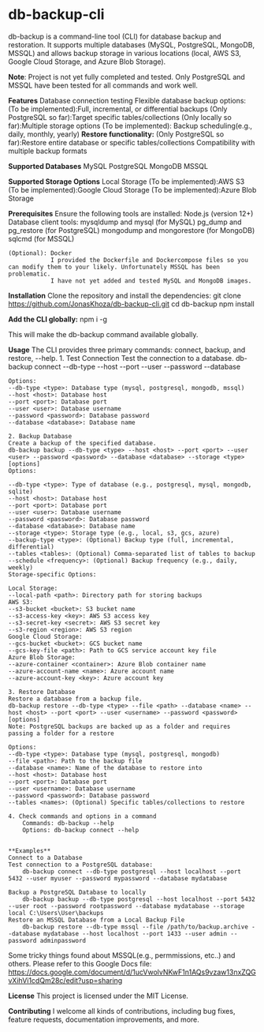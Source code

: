 # db-backup-cli
db-backup is a command-line tool (CLI) for database backup and restoration. It supports multiple databases (MySQL, PostgreSQL, MongoDB, MSSQL) and allows backup storage in various locations (local, AWS S3, Google Cloud Storage, and Azure Blob Storage).

**Note**: Project is not yet fully completed and tested. Only PostgreSQL and MSSQL have been tested for all commands and work well.

**Features**
    Database connection testing
    Flexible database backup options:
        (To be implemented):Full, incremental, or differential backups
        (Only PostgreSQL so far):Target specific tables/collections
        (Only locally so far):Multiple storage options
        (To be implemented): Backup scheduling(e.g., daily, monthly, yearly)
    **Restore functionality:**
        (Only PostgreSQL so far):Restore entire database or specific tables/collections
        Compatibility with multiple backup formats

**Supported Databases**
    MySQL
    PostgreSQL
    MongoDB
    MSSQL

**Supported Storage Options**
    Local Storage
    (To be implemented):AWS S3
    (To be implemented):Google Cloud Storage
    (To be implemented):Azure Blob Storage

**Prerequisites**
Ensure the following tools are installed:
    Node.js (version 12+)
    Database client tools:
    mysqldump and mysql (for MySQL)
    pg_dump and pg_restore (for PostgreSQL)
    mongodump and mongorestore (for MongoDB)
    sqlcmd (for MSSQL)

    (Optional): Docker
                I provided the Dockerfile and Dockercompose files so you can modify them to your likely. Unfortunately MSSQL has been problematic. 
                I have not yet added and tested MySQL and MongoDB images.

**Installation**
Clone the repository and install the dependencies:
git clone https://github.com/JonasKhoza/db-backup-cli.git
cd db-backup
npm install

**Add the CLI globally:**
npm i -g

This will make the db-backup command available globally.

**Usage**
The CLI provides three primary commands: connect, backup, and restore, --help.
    1. Test Connection
    Test the connection to a database.
    db-backup connect --db-type <type> --host <host> --port <port> --user <user> --password <password> --database <database>

    Options:
    --db-type <type>: Database type (mysql, postgresql, mongodb, mssql)
    --host <host>: Database host
    --port <port>: Database port
    --user <user>: Database username
    --password <password>: Database password
    --database <database>: Database name

    2. Backup Database
    Create a backup of the specified database.
    db-backup backup --db-type <type> --host <host> --port <port> --user <user> --password <password> --database <database> --storage <type> [options]
    Options:

    --db-type <type>: Type of database (e.g., postgresql, mysql, mongodb, sqlite)
    --host <host>: Database host
    --port <port>: Database port
    --user <user>: Database username
    --password <password>: Database password
    --database <database>: Database name
    --storage <type>: Storage type (e.g., local, s3, gcs, azure)
    --backup-type <type>: (Optional) Backup type (full, incremental, differential)
    --tables <tables>: (Optional) Comma-separated list of tables to backup
    --schedule <frequency>: (Optional) Backup frequency (e.g., daily, weekly)
    Storage-specific Options:

    Local Storage:
    --local-path <path>: Directory path for storing backups
    AWS S3:
    --s3-bucket <bucket>: S3 bucket name
    --s3-access-key <key>: AWS S3 access key
    --s3-secret-key <secret>: AWS S3 secret key
    --s3-region <region>: AWS S3 region
    Google Cloud Storage:
    --gcs-bucket <bucket>: GCS bucket name
    --gcs-key-file <path>: Path to GCS service account key file
    Azure Blob Storage:
    --azure-container <container>: Azure Blob container name
    --azure-account-name <name>: Azure account name
    --azure-account-key <key>: Azure account key

    3. Restore Database
    Restore a database from a backup file.
    db-backup restore --db-type <type> --file <path> --database <name> --host <host> --port <port> --user <username> --password <password> [options]
    Note: PostgreSQL backups are backed up as a folder and requires passing a folder for a restore

    Options:
    --db-type <type>: Database type (mysql, postgresql, mongodb)
    --file <path>: Path to the backup file
    --database <name>: Name of the database to restore into
    --host <host>: Database host
    --port <port>: Database port
    --user <username>: Database username
    --password <password>: Database password
    --tables <names>: (Optional) Specific tables/collections to restore

    4. Check commands and options in a command
        Commands: db-backup --help
        Options: db-backup connect --help


    **Examples**
    Connect to a Database
    Test connection to a PostgreSQL database:
        db-backup connect --db-type postgresql --host localhost --port 5432 --user myuser --password mypassword --database mydatabase

    Backup a PostgreSQL Database to locally
        db-backup backup --db-type postgresql --host localhost --port 5432 --user root --password rootpassword --database mydatabase --storage local C:\Users\User\backups
    Restore an MSSQL Database from a Local Backup File
        db-backup restore --db-type mssql --file /path/to/backup.archive --database mydatabase --host localhost --port 1433 --user admin --password adminpassword

    

Some tricky things found about MSSQL(e.g., permmissions, etc..) and others.
Please refer to this Google Docs file: https://docs.google.com/document/d/1ucVwolvNKwF1n1AQs9vzaw13nxZQGvXihVi1cdQm28c/edit?usp=sharing

**License**
This project is licensed under the MIT License.

**Contributing**
I welcome all kinds of contributions, including bug fixes, feature requests, documentation improvements, and more.





